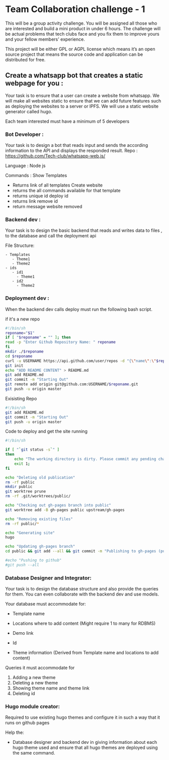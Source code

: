 # Team Collaboration challenge - 1

This will be a group activity challenge. You will be assigned all those who are interested and build a mini product in under 6 hours. The challenge will be actual problems that tech clubs face and you fix them to improve yours and your fellow members' experience.  

This project will be either GPL or AGPL license which means it’s an open source project that means the source code and application can be distributed for free.

## Create a whatsapp bot that creates a static webpage for you :
Your task is to ensure that a user can create a website from whatsapp. We will make all websites static to ensure that we can add future features such as deploying the websites to a server or IPFS. We will use a static website generator called hugo. 

Each team interested must have a minimum of 5 developers 

### Bot Developer : 
Your task is to design a bot that reads input and sends the according information to the API and displays the responded result. 
Repo : 
https://github.com/Tech-club/whatsapp-web.js/

Language :
Node js

Commands :
Show Templates 
- Returns link of all templates 
Create website <template-name>
 - returns the all commands available for that template 
 - returns unique id
 deploy id 
 - returns link 
remove id 
 - return message website removed

### Backend dev : 
Your task is to design the basic backend that reads and writes data to files , to the database and call the deployment api

File Structure:

````
- Templates 
   - Theme1 
   - Theme2
- ids
   - id1
     - Theme1 
   - id2 
     - Theme2
````

### Deployment dev : 
When the backend dev calls deploy must run the following bash script. 

if it's a new repo
```bash
#!/bin/sh
reponame="$1"
if [ "$reponame" = "" ]; then
read -p "Enter Github Repository Name: " reponame
fi
mkdir ./$reponame
cd $reponame
curl -u USERNAME https://api.github.com/user/repos -d "{\"name\":\"$reponame\"}"
git init
echo "ADD README CONTENT" > README.md
git add README.md
git commit -m "Starting Out"
git remote add origin git@github.com:USERNAME/$reponame.git
git push -u origin master

```
Exisisting Repo
```bash
#!/bin/sh
git add README.md
git commit -m "Starting Out"
git push -u origin master
```

Code to deploy and get the site running
```bash
#!/bin/sh

if [ "`git status -s`" ]
then
    echo "The working directory is dirty. Please commit any pending changes."
    exit 1;
fi

echo "Deleting old publication"
rm -rf public
mkdir public
git worktree prune
rm -rf .git/worktrees/public/

echo "Checking out gh-pages branch into public"
git worktree add -B gh-pages public upstream/gh-pages

echo "Removing existing files"
rm -rf public/*

echo "Generating site"
hugo

echo "Updating gh-pages branch"
cd public && git add --all && git commit -m "Publishing to gh-pages (publish.sh)"

#echo "Pushing to github"
#git push --all

```

### Database Designer and Integrator:

Your task is to design the database structure and also provide the queries for them.
You can even collaborate with the backend dev and use models.

Your database must accommodate for:
- Template name
- Locations where to add content (Might require 1 to many for RDBMS) 
- Demo link

- Id 
- Theme information (Derived from Template name and locations to add content) 

Queries it must accommodate for 
1. Adding a new theme
2. Deleting a new theme 
3. Showing theme name and theme link 
4. Deleting id 

### Hugo module creator:
Required to use existing hugo themes and configure it in such a way that it runs on github pages

Help the:
- Database designer and backend dev in giving information about each hugo theme used and ensure that all hugo themes are deployed using the same command.








